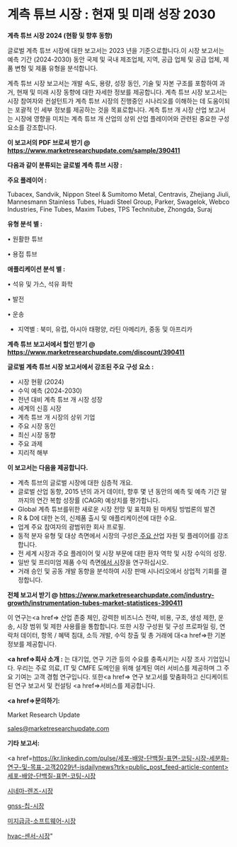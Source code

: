 # 계측 튜브 시장 : 현재 및 미래 성장 2030

<strong>계측 튜브 시장 2024 (현황 및 향후 동향)</strong>

글로벌 계측 튜브 시장에 대한 보고서는 2023 년을 기준으로합니다.이 시장 보고서는 예측 기간 (2024-2030) 동안 국제 및 국내 제조업체, 지역, 공급 업체 및 공급 업체, 제품 변형 및 제품 유형을 분석합니다.

계측 튜브 시장 보고서는 개발 속도, 용량, 성장 동인, 기술 및 자본 구조를 포함하여 과거, 현재 및 미래 시장 동향에 대한 자세한 정보를 제공합니다. 계측 튜브 시장 보고서는 시장 참여자와 컨설턴트가 계측 튜브 시장의 진행중인 시나리오를 이해하는 데 도움이되는 포괄적 인 세부 정보를 제공하는 것을 목표로합니다. 계측 튜브 개 시장 산업 보고서는 시장에 영향을 미치는 계측 튜브 개 산업의 상위 산업 플레이어와 관련된 중요한 구성 요소를 강조합니다.



<strong>이 보고서의 PDF 브로셔 받기 @ <a href=https://www.marketresearchupdate.com/sample/390411>https://www.marketresearchupdate.com/sample/390411</a></strong>



<strong>다음과 같이 분류되는 글로벌 계측 튜브 시장 :</strong>



<strong>주요 플레이어 :</strong>

Tubacex, Sandvik, Nippon Steel & Sumitomo Metal, Centravis, Zhejiang Jiuli, Mannesmann Stainless Tubes, Huadi Steel Group, Parker, Swagelok, Webco Industries, Fine Tubes, Maxim Tubes, TPS Technitube, Zhongda, Suraj



<strong>유형 분석 별 :</strong>

• 원활한 튜브

• 용접 튜브



<strong>애플리케이션 분석 별 :</strong>

• 석유 및 가스, 석유 화학

• 발전

• 운송

<ul>
  <li>지역별 : 북미, 유럽, 아시아 태평양, 라틴 아메리카, 중동 및 아프리카</li>
</ul>


<strong>계측 튜브 보고서에서 할인 받기 @ <a href=https://www.marketresearchupdate.com/discount/390411>https://www.marketresearchupdate.com/discount/390411</a></strong>



<strong>글로벌 계측 튜브 시장 보고서에서 강조된 주요 구성 요소 :</strong>
<ul>
  <li>시장 현황 (2024)</li>
  <li>수익 예측 (2024-2030)</li>
  <li>전년 대비 계측 튜브 개 시장 성장</li>
  <li>세계의 신흥 시장</li>
  <li>계측 튜브 개 시장의 상위 기업</li>
  <li>주요 시장 동인</li>
  <li>최신 시장 동향</li>
  <li>주요 과제</li>
  <li>지리적 해부</li>
</ul>


<strong>이 보고서는 다음을 제공합니다.</strong>
<ul>
  <li>계측 튜브의 글로벌 시장에 대한 심층적 개요.</li>
  <li>글로벌 산업 동향, 2015 년의 과거 데이터, 향후 몇 년 동안의 예측 및 예측 기간 말까지의 연간 복합 성장률 (CAGR) 예상치를 평가합니다.</li>
  <li>Global 계측 튜브를위한 새로운 시장 전망 및 표적화 된 마케팅 방법론의 발견</li>
  <li>R &amp; D에 대한 논의, 신제품 출시 및 애플리케이션에 대한 수요.</li>
  <li>업계 주요 참여자의 광범위한 회사 프로필.</li>
  <li>동적 분자 유형 및 대상 측면에서 시장의 구성은<a href=> 주요 산</a>업 자원 및 플레이어를 강조합니다.</li>
  <li>전 세계 시장과 주요 플레이어 및 시장 부문에 대한 환자 역학 및 시장 수익의 성장.</li>
  <li>일반 및 프리미엄 제품 수익 측면<a href=>에서 시</a>장을 연구하십시오.</li>
  <li>거래 승인 및 공동 개발 동향을 분석하여 시장 판매 시나리오에서 상업적 기회를 결정합니다.</li>
</ul>



<strong>전체 보고서 받기 @ <a href=https://www.marketresearchupdate.com/industry-growth/instrumentation-tubes-market-statistices-390411>https://www.marketresearchupdate.com/industry-growth/instrumentation-tubes-market-statistices-390411</a></strong>

이 연구는<a href=> 산업 존중</a> 체인, 강력한 비즈니스 전략, 비용, 구조, 생성 제한, 운송, 시장 범위 및 제한 사용률을 통합합니다. 또한 시장 구성원 및 구성 프로파일 링, 연락처 데이터, 항목 / 혜택 침대, 소득 개발, 수익 창출 및 총 거래에 대<a href=>한 기본 </a>정보를 제공합니다.



<strong><a href=>회사 소</a>개 :</strong>
는 대기업, 연구 기관 등의 수요를 충족시키는 시장 조사 기업입니다. 우리는 주로 의료, IT 및 CMFE 도메인을 위해 설계된 여러 서비스를 제공하며 그 주요 기여는 고객 경험 연구입니다. 또한<a href=> 연구 보</a>고서를 맞춤화하고 신디케이트 된 연구 보고서 및 컨설팅 <a href=>서비스</a>를 제공합니다.



<strong><a href=>문의하기:</a></strong>

Market Research Update

sales@marketresearchupdate.com



<strong>기타 보고서:</strong>

<a href=https://kr.linkedin.com/pulse/세포-배양-단백질-표면-코팅-시장-세분화-연구-및-목표-고객2029년-isdailynews?trk=public_post_feed-article-content>세포-배양-단백질-표면-코팅-시장</a>

<a href=https://www.linkedin.com/pulse/시네마-렌즈-시장-경쟁-분석-및-성장-잠재력-2029-trend-tracking-tips-360-analysis/>시네마-렌즈-시장</a>

<a href=https://www.linkedin.com/pulse/gnss-칩-시장-현재-및-미래-성장-2029-market-matrix-musings-analysis-riewf/>gnss-칩-시장</a>

<a href=https://www.linkedin.com/pulse/미지급금-소프트웨어-시장-경쟁-분석-및-성장-잠재력-2029-trendsetters-talk-360-analysis-dtvif/>미지급금-소프트웨어-시장</a>

<a href=https://www.linkedin.com/pulse/hvac-센서-시장-동향-및-성장-전망-trendsetters-talk-360-analysis-yospf/>hvac-센서-시장</a>"
